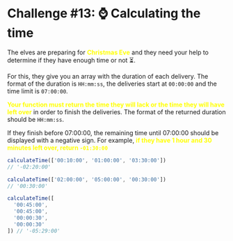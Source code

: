 # Challenge #13: ⌚️ Calculating the time

The elves are preparing for <span style="color:yellow">**Christmas Eve**</span> and they need your help to determine if they have enough time or not ⏳.

For this, they give you an array with the duration of each delivery. The format of the duration is ``HH:mm:ss``, the deliveries start at ``00:00:00`` and the time limit is ``07:00:00``.

<span style="color:yellow">**Your function must return the time they will lack or the time they will have left over**</span> in order to finish the deliveries. The format of the returned duration should be ``HH:mm:ss``.

If they finish before 07:00:00, the remaining time until 07:00:00 should be displayed with a negative sign. For example, <span style="color:yellow">**if they have 1 hour and 30 minutes left over, return ``-01:30:00``**</span>


```JavaScript
calculateTime(['00:10:00', '01:00:00', '03:30:00'])
// '-02:20:00'

calculateTime(['02:00:00', '05:00:00', '00:30:00'])
// '00:30:00'

calculateTime([
  '00:45:00',
  '00:45:00',
  '00:00:30',
  '00:00:30'
]) // '-05:29:00'
```